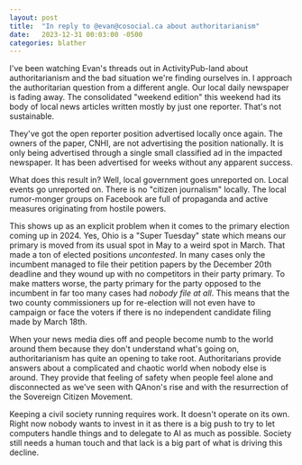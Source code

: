 ```yaml
---
layout: post
title:  "In reply to @evan@cosocial.ca about authoritarianism"
date:   2023-12-31 00:03:00 -0500
categories: blather
---
```

I've been watching Evan's threads out in ActivityPub-land about authoritarianism and the bad situation we're finding ourselves in.  I approach the authoritarian question from a different angle.  Our local daily newspaper is fading away.  The consolidated "weekend edition" this weekend had its body of local news articles written mostly by just one reporter.  That's not sustainable.  

They've got the open reporter position advertised locally once again.  The owners of the paper, CNHI, are not advertising the position nationally.  It is only being advertised through a single small classified ad in the impacted newspaper.  It has been advertised for weeks without any apparent success.

What does this result in?  Well, local government goes unreported on.  Local events go unreported on.  There is no "citizen journalism" locally.  The local rumor-monger groups on Facebook are full of propaganda and active measures originating from hostile powers.

This shows up as an explicit problem when it comes to the primary election coming up in 2024.  Yes, Ohio is a "Super Tuesday" state which means our primary is moved from its usual spot in May to a weird spot in March.  That made a ton of elected positions *uncontested*.  In many cases only the incumbent managed to file their petition papers by the December 20th deadline and they wound up with no competitors in their party primary.  To make matters worse, the party primary for the party opposed to the incumbent in far too many cases had *nobody file at all*.  This means that the two county commissioners up for re-election will not even have to campaign or face the voters if there is no independent candidate filing made by March 18th.

When your news media dies off and people become numb to the world around them because they don't understand what's going on, authoritarianism has quite an opening to take root.  Authoritarians provide answers about a complicated and chaotic world when nobody else is around.  They provide that feeling of safety when people feel alone and disconnected as we've seen with QAnon's rise and with the resurrection of the Sovereign Citizen Movement.

Keeping a civil society running requires work.  It doesn't operate on its own.  Right now nobody wants to invest in it as there is a big push to try to let computers handle things and to delegate to AI as much as possible.  Society still needs a human touch and that lack is a big part of what is driving this decline.
